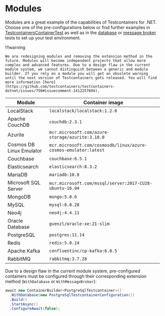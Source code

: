 # Modules

Modules are a great example of the capabilities of Testcontainers for .NET. Choose one of the pre-configurations below or find further examples in [TestcontainersContainerTest][testcontainers-container-tests] as well as in the [database][testcontainers-database-tests] or [message broker][testcontainers-message-broker-tests] tests to set up your test environment.

!!!warning

    We are redesigning modules and removing the extension method in the future. Modules will become independent projects that allow more complex and advanced features. Due to a design flaw in the current module system, we cannot distinguish between a generic and module builder. If you rely on a module you will get an obsolete warning until the next version of Testcontainers gets released. You will find more information [here](https://github.com/testcontainers/testcontainers-dotnet/issues/750#issuecomment-1412257694).

| Module                     | Container image                                                  |
|----------------------------|------------------------------------------------------------------|
| LocalStack                 | `localstack/localstack:1.2.0`                                    |
| Apache CouchDB             | `couchdb:2.3.1`                                                  |
| Azurite                    | `mcr.microsoft.com/azure-storage/azurite:3.18.0`                 |
| Cosmos DB Linux Emulator   | `mcr.microsoft.com/cosmosdb/linux/azure-cosmos-emulator:latest`  |
| Couchbase                  | `couchbase:6.5.1`                                                |
| Elasticsearch              | `elasticsearch:8.3.2`                                            |
| MariaDB                    | `mariadb:10.8`                                                   |
| Microsoft SQL Server       | `mcr.microsoft.com/mssql/server:2017-CU28-ubuntu-16.04`          |
| MongoDB                    | `mongo:5.0.6`                                                    |
| MySQL                      | `mysql:8.0.28`                                                   |
| Neo4j                      | `neo4j:4.4.11`                                                   |
| Oracle Database            | `gvenzl/oracle-xe:21-slim`                                       |
| PostgreSQL                 | `postgres:11.14`                                                 |
| Redis                      | `redis:5.0.14`                                                   |
| Apache Kafka               | `confluentinc/cp-kafka:6.0.5`                                    |
| RabbitMQ                   | `rabbitmq:3.7.28`                                                |

Due to a design flaw in the current module system, pre-configured containers must be configured through their corresponding extension method (`WithDatabase` or `WithMessageBroker`):

```csharp
await new ContainerBuilder<PostgreSqlTestcontainer>()
  .WithDatabase(new PostgreSqlTestcontainerConfiguration())
  .Build()
  .StartAsync()
  .ConfigureAwait(false);
```

[testcontainers-container-tests]: https://github.com/testcontainers/testcontainers-dotnet/blob/develop/tests/Testcontainers.Tests/Unit/Containers/Unix/TestcontainersContainerTest.cs
[testcontainers-database-tests]: https://github.com/testcontainers/testcontainers-dotnet/blob/develop/tests/Testcontainers.Tests/Unit/Containers/Unix/Modules/Databases
[testcontainers-message-broker-tests]: https://github.com/testcontainers/testcontainers-dotnet/blob/develop/tests/Testcontainers.Tests/Unit/Containers/Unix/Modules/MessageBrokers
